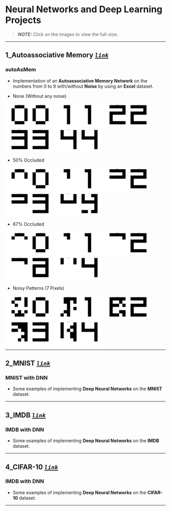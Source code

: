 # Neural Networks and Deep Learning Projects

> **_NOTE:_**  Click on the images to view the full-size.
---
## 1_Autoassociative Memory  *[`link`](/1_Autoassociative_Memory/ "1_Autoassociative_Memory")*

### autoAsMem
- Implementation of an **Autoassociative Memory Network** on the numbers from 0 to 9 with/without **Noise** by using an **Excel** dataset.

- None (Without any noise)
	
[<img src="/1_Autoassociative_Memory/Output/pic_1_0.png" width="150"/>](/1_Autoassociative_Memory/Output/pic_1_0.png)
[<img src="/1_Autoassociative_Memory/Output/pic_1_1.png" width="150"/>](/1_Autoassociative_Memory/Output/pic_1_1.png)
[<img src="/1_Autoassociative_Memory/Output/pic_1_2.png" width="150"/>](/1_Autoassociative_Memory/Output/pic_1_2.png)
[<img src="/1_Autoassociative_Memory/Output/pic_1_3.png" width="150"/>](/1_Autoassociative_Memory/Output/pic_1_3.png)
[<img src="/1_Autoassociative_Memory/Output/pic_1_4.png" width="150"/>](/1_Autoassociative_Memory/Output/pic_1_4.png)
- 50% Occluded
	
[<img src="/1_Autoassociative_Memory/Output/pic_2_0.png" width="150"/>](/1_Autoassociative_Memory/Output/pic_2_0.png)
[<img src="/1_Autoassociative_Memory/Output/pic_2_1.png" width="150"/>](/1_Autoassociative_Memory/Output/pic_2_1.png)
[<img src="/1_Autoassociative_Memory/Output/pic_2_2.png" width="150"/>](/1_Autoassociative_Memory/Output/pic_2_2.png)
[<img src="/1_Autoassociative_Memory/Output/pic_2_3.png" width="150"/>](/1_Autoassociative_Memory/Output/pic_2_3.png)
[<img src="/1_Autoassociative_Memory/Output/pic_2_4.png" width="150"/>](/1_Autoassociative_Memory/Output/pic_2_4.png)
- 67% Occluded
	
[<img src="/1_Autoassociative_Memory/Output/pic_3_0.png" width="150"/>](/1_Autoassociative_Memory/Output/pic_3_0.png)
[<img src="/1_Autoassociative_Memory/Output/pic_3_1.png" width="150"/>](/1_Autoassociative_Memory/Output/pic_3_1.png)
[<img src="/1_Autoassociative_Memory/Output/pic_3_2.png" width="150"/>](/1_Autoassociative_Memory/Output/pic_3_2.png)
[<img src="/1_Autoassociative_Memory/Output/pic_3_3.png" width="150"/>](/1_Autoassociative_Memory/Output/pic_3_3.png)
[<img src="/1_Autoassociative_Memory/Output/pic_3_4.png" width="150"/>](/1_Autoassociative_Memory/Output/pic_3_4.png)
- Noisy Patterns (7 Pixels)
	
[<img src="/1_Autoassociative_Memory/Output/pic_4_0.png" width="150"/>](/1_Autoassociative_Memory/Output/pic_4_0.png)
[<img src="/1_Autoassociative_Memory/Output/pic_4_1.png" width="150"/>](/1_Autoassociative_Memory/Output/pic_4_1.png)
[<img src="/1_Autoassociative_Memory/Output/pic_4_2.png" width="150"/>](/1_Autoassociative_Memory/Output/pic_4_2.png)
[<img src="/1_Autoassociative_Memory/Output/pic_4_3.png" width="150"/>](/1_Autoassociative_Memory/Output/pic_4_3.png)
[<img src="/1_Autoassociative_Memory/Output/pic_4_4.png" width="150"/>](/1_Autoassociative_Memory/Output/pic_4_4.png)

---
## 2_MNIST  *[`link`](/2_MNIST/ "2_MNIST")*

### MNIST with DNN
- Some examples of implementing **Deep Neural Networks** on the **MNIST** dataset.

---
## 3_IMDB  *[`link`](/3_IMDB/ "3_IMDB")*

### IMDB with DNN
- Some examples of implementing **Deep Neural Networks** on the **IMDB** dataset.

---
## 4_CIFAR-10  *[`link`](/4_CIFAR-10/ "4_CIFAR-10")*

### IMDB with DNN
- Some examples of implementing **Deep Neural Networks** on the **CIFAR-10** dataset.

---